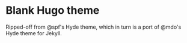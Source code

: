 # Blank Hugo theme

Ripped-off from @spf's Hyde theme, which in turn is a port of @mdo's Hyde theme for Jekyll.
